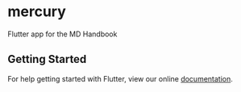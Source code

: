 # mercury

Flutter app for the MD Handbook

## Getting Started

For help getting started with Flutter, view our online
[documentation](https://flutter.io/).
